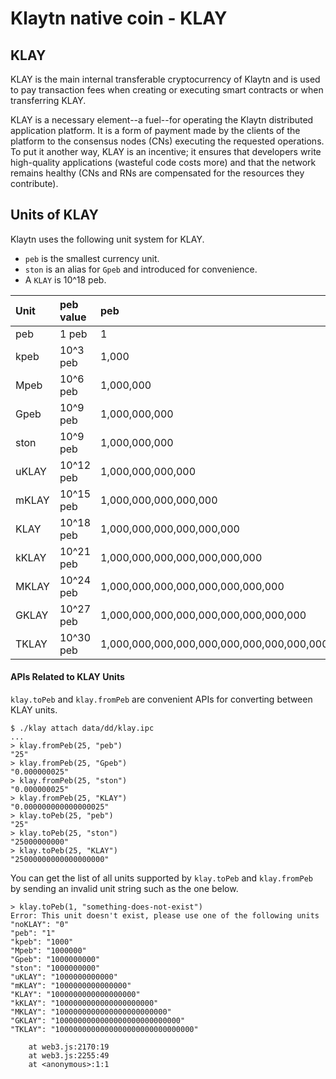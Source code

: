 # Klaytn native coin - KLAY

## KLAY <a id="klay"></a>

KLAY is the main internal transferable cryptocurrency of Klaytn and is used to pay transaction fees when creating or executing smart contracts or when transferring KLAY.

KLAY is a necessary element--a fuel--for operating the Klaytn distributed application platform. It is a form of payment made by the clients of the platform to the consensus nodes \(CNs\) executing the requested operations. To put it another way, KLAY is an incentive; it ensures that developers write high-quality applications \(wasteful code costs more\) and that the network remains healthy \(CNs and RNs are compensated for the resources they contribute\).

## Units of KLAY <a id="units-of-klay"></a>

Klaytn uses the following unit system for KLAY.

* `peb` is the smallest currency unit.
* `ston` is an alias for `Gpeb` and introduced for convenience.
* A `KLAY` is 10^18 peb.

| Unit | peb value | peb |
| :--- | :--- | :--- |
| peb | 1 peb | 1 |
| kpeb | 10^3 peb | 1,000 |
| Mpeb | 10^6 peb | 1,000,000 |
| Gpeb | 10^9 peb | 1,000,000,000 |
| ston | 10^9 peb | 1,000,000,000 |
| uKLAY | 10^12 peb | 1,000,000,000,000 |
| mKLAY | 10^15 peb | 1,000,000,000,000,000 |
| KLAY | 10^18 peb | 1,000,000,000,000,000,000 |
| kKLAY | 10^21 peb | 1,000,000,000,000,000,000,000 |
| MKLAY | 10^24 peb | 1,000,000,000,000,000,000,000,000 |
| GKLAY | 10^27 peb | 1,000,000,000,000,000,000,000,000,000 |
| TKLAY | 10^30 peb | 1,000,000,000,000,000,000,000,000,000,000 |

#### APIs Related to KLAY Units <a id="apis-related-to-klay-units"></a>

`klay.toPeb` and `klay.fromPeb` are convenient APIs for converting between KLAY units.

```text
$ ./klay attach data/dd/klay.ipc
...
> klay.fromPeb(25, "peb")
"25"
> klay.fromPeb(25, "Gpeb")
"0.000000025"
> klay.fromPeb(25, "ston")
"0.000000025"
> klay.fromPeb(25, "KLAY")
"0.000000000000000025"
> klay.toPeb(25, "peb")
"25"
> klay.toPeb(25, "ston")
"25000000000"
> klay.toPeb(25, "KLAY")
"25000000000000000000"
```

You can get the list of all units supported by `klay.toPeb` and `klay.fromPeb` by sending an invalid unit string such as the one below.

```text
> klay.toPeb(1, "something-does-not-exist")
Error: This unit doesn't exist, please use one of the following units
"noKLAY": "0"
"peb": "1"
"kpeb": "1000"
"Mpeb": "1000000"
"Gpeb": "1000000000"
"ston": "1000000000"
"uKLAY": "1000000000000"
"mKLAY": "1000000000000000"
"KLAY": "1000000000000000000"
"kKLAY": "1000000000000000000000"
"MKLAY": "1000000000000000000000000"
"GKLAY": "1000000000000000000000000000"
"TKLAY": "1000000000000000000000000000000"

    at web3.js:2170:19
    at web3.js:2255:49
    at <anonymous>:1:1
```



